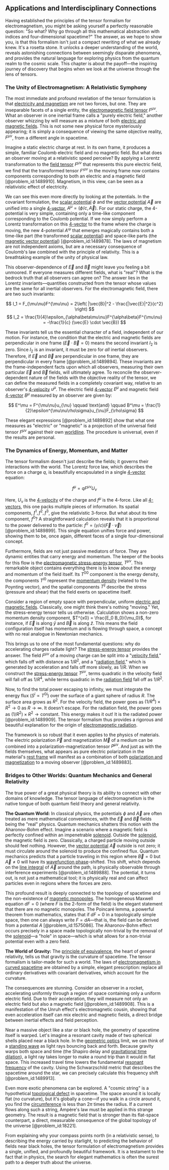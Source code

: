 ## Applications and Interdisciplinary Connections

Having established the principles of the tensor formalism for electromagnetism, you might be asking yourself a perfectly reasonable question: "So what? Why go through all this mathematical abstraction with indices and four-dimensional spacetime?" The answer, as we hope to show you, is that this formalism isn't just a compact rewriting of what we already knew. It's a rosetta stone. It unlocks a deeper understanding of the world, reveals astonishing connections between seemingly disparate phenomena, and provides the natural language for exploring physics from the quantum realm to the cosmic scale. This chapter is about the payoff—the inspiring journey of discovery that begins when we look at the universe through the lens of tensors.

### The Unity of Electromagnetism: A Relativistic Symphony

The most immediate and profound revelation of the tensor formulation is that [electricity and magnetism](@article_id:184104) are not two forces, but one. They are inseparable facets of a single entity, the [electromagnetic field tensor](@article_id:160639) $F^{\mu\nu}$. What an observer in one inertial frame calls a "purely electric field," another observer whizzing by will measure as a mixture of both [electric and magnetic fields](@article_id:260853). This is not some new physical force mysteriously appearing; it is simply a consequence of viewing the same objective reality, $F^{\mu\nu}$, from a different angle in spacetime.

Imagine a static electric charge at rest. In its own frame, it produces a simple, familiar Coulomb electric field and no magnetic field. But what does an observer moving at a relativistic speed perceive? By applying a Lorentz transformation to the [field tensor](@article_id:185992) $F^{\mu\nu}$ that represents this pure electric field, we find that the transformed tensor $F'^{\mu\nu}$ in the moving frame now contains components corresponding to both an electric and a magnetic field [@problem_id:1489910]. Magnetism, in this view, can be seen as a relativistic effect of electricity.

We can see this even more directly by looking at the potentials. In the covariant formulation, the [scalar potential](@article_id:275683) $\phi$ and the [vector potential](@article_id:153148) $\vec{A}$ are unified into a single [4-vector](@article_id:269074), $A^\mu = (\phi/c, \vec{A})$. For our static charge, the 4-potential is very simple, containing only a time-like component corresponding to the Coulomb potential. If we now simply perform a Lorentz transformation on this [4-vector](@article_id:269074) to the frame where the charge is moving, the new 4-potential $A'^\mu$ that emerges magically contains both a time-like part (the transformed [scalar potential](@article_id:275683)) and space-like parts (the [magnetic vector potential](@article_id:140752)) [@problem_id:1489878]. The laws of magnetism are not independent axioms, but are a necessary consequence of Coulomb's law combined with the principle of relativity. This is a breathtaking example of the unity of physical law.

This observer-dependence of $\vec{E}$ and $\vec{B}$ might leave you feeling a bit unmoored. If everyone measures different fields, what is "real"? What is the bedrock truth that all observers can agree on? The answer lies in the Lorentz invariants—quantities constructed from the tensor whose values are the same for all inertial observers. For the electromagnetic field, there are two such invariants:

$$ I_1 = F_{\mu\nu}F^{\mu\nu} = 2\left( |\vec{B}|^2 - \frac{|\vec{E}|^2}{c^2} \right) $$
$$ I_2 = \frac{1}{4}\epsilon_{\alpha\beta\mu\nu}F^{\alpha\beta}F^{\mu\nu} = -\frac{1}{c} (\vec{E} \cdot \vec{B}) $$

These invariants tell us the essential character of a field, independent of our motion. For instance, the condition that the electric and magnetic fields are perpendicular in one frame ($\vec{E} \cdot \vec{B} = 0$) means the second invariant $I_2$ is zero. Since $I_2$ is an invariant, it must be zero for *all* inertial observers. Therefore, if $\vec{E}$ and $\vec{B}$ are perpendicular in one frame, they are perpendicular in every frame [@problem_id:1489894]. These invariants are the frame-independent facts upon which all observers, measuring their own particular $\vec{E}$ and $\vec{B}$ fields, will ultimately agree.
To reconcile the observer-dependent nature of the fields with the objective reality of the tensor, we can define the measured fields in a completely covariant way, relative to an observer's [4-velocity](@article_id:260601) $u^\mu$. The electric field [4-vector](@article_id:269074) $E^\mu$ and magnetic field [4-vector](@article_id:269074) $B^\mu$ measured by an observer are given by:

$$ E^\mu = F^{\mu\nu}u_{\nu} \qquad \text{and} \qquad B^\mu = \frac{1}{2}\epsilon^{\mu\nu\rho\sigma}u_{\nu}F_{\rho\sigma} $$

These elegant expressions [@problem_id:1489892] show that what one measures as "electric" or "magnetic" is a projection of the universal field tensor $F^{\mu\nu}$ against their own [worldline](@article_id:198542). The procedure is universal, even if the results are personal.

### The Dynamics of Energy, Momentum, and Matter

The tensor formalism doesn't just describe the fields; it governs their interactions with the world. The Lorentz force law, which describes the force on a charge $q$, is beautifully encapsulated in a single [4-vector](@article_id:269074) equation:

$$ f^\mu = q F^{\mu\nu} U_\nu $$

Here, $U_\nu$ is the [4-velocity](@article_id:260601) of the charge and $f^\mu$ is the 4-force. Like all [4-vectors](@article_id:274591), this one packs multiple pieces of information. Its spatial components, $f^1, f^2, f^3$, give the relativistic 3-force. But what about its time component, $f^0$? A straightforward calculation reveals that it is proportional to the power delivered to the particle: $f^0 = (\gamma/c)(\vec{F} \cdot \vec{v})$ [@problem_id:1489899]. This single equation unifies force and power, showing them to be, once again, different faces of a single four-dimensional concept.

Furthermore, fields are not just passive mediators of force. They are dynamic entities that carry energy and momentum. The keeper of the books for this flow is the [electromagnetic stress-energy tensor](@article_id:266962), $T^{\mu\nu}$. This remarkable object contains everything there is to know about the energy and momentum of the field itself. Its $T^{00}$ component is the energy density, the components $T^{i0}$ represent the [momentum density](@article_id:270866) (related to the Poynting vector), and the spatial components $T^{ij}$ describe the stress (pressure and shear) that the field exerts on spacetime itself.

Consider a region of empty space with perpendicular, uniform [electric and magnetic fields](@article_id:260853). Classically, one might think there's nothing "moving." Yet, the stress-energy tensor tells us otherwise. Calculation shows a non-zero momentum density component, $T^{x0} = \frac{E_0 B_0}{\mu_0}$, for instance, if $\vec{E}$ is along $\hat{y}$ and $\vec{B}$ is along $\hat{z}$. This means the field configuration itself has momentum and is flowing through space, a concept with no real analogue in Newtonian mechanics.

This brings us to one of the most fundamental questions: why do accelerating charges radiate light? The [stress-energy tensor](@article_id:146050) provides the answer. The field $F^{\mu\nu}$ of a moving charge can be split into a "[velocity field](@article_id:270967)," which falls off with distance as $1/R^2$, and a "[radiation field](@article_id:163771)," which is generated by acceleration and falls off more slowly, as $1/R$. When we construct the [stress-energy tensor](@article_id:146050) $T^{\mu\nu}$, terms quadratic in the velocity field will fall off as $1/R^4$, while terms quadratic in the [radiation field](@article_id:163771) fall off as $1/R^2$.

Now, to find the total power escaping to infinity, we must integrate the energy flux ($S^i \propto T^{0i}$) over the surface of a giant sphere of radius $R$. The surface area grows as $R^2$. For the velocity field, the power goes as $(1/R^4) \times R^2 \to 0$ as $R \to \infty$. It doesn't escape. For the radiation field, the power goes as $(1/R^2) \times R^2 \to \text{constant}$. This energy makes it out! It is the radiated power [@problem_id:1489909]. The tensor formalism thus provides a rigorous and beautiful explanation for the origin of [electromagnetic radiation](@article_id:152422).

The framework is so robust that it even applies to the physics of materials. The electric polarization $\vec{P}$ and magnetization $\vec{M}$ of a medium can be combined into a polarization-magnetization tensor $P^{\mu\nu}$. And just as with the fields themselves, what appears as pure electric polarization in the material's [rest frame](@article_id:262209) will manifest as a combination of both [polarization and magnetization](@article_id:260314) to a moving observer [@problem_id:1489883].

### Bridges to Other Worlds: Quantum Mechanics and General Relativity

The true power of a great physical theory is its ability to connect with other domains of knowledge. The tensor language of electromagnetism is the native tongue of both quantum field theory and general relativity.

**The Quantum World:** In classical physics, the potentials $\phi$ and $\vec{A}$ are often treated as mere mathematical conveniences, with the $\vec{E}$ and $\vec{B}$ fields being the "real" physics. Quantum mechanics shatters this notion with the Aharonov-Bohm effect. Imagine a scenario where a magnetic field is perfectly confined within an impenetrable [solenoid](@article_id:260688). Outside the [solenoid](@article_id:260688), the magnetic field is zero. Classically, a charged particle moving outside should feel nothing. However, the [vector potential](@article_id:153148) $\vec{A}$ outside is not zero; it must circulate around the solenoid to produce the confined flux. Quantum mechanics predicts that a particle traveling in this region where $\vec{B}=0$ but $\vec{A} \neq 0$ will have its [wavefunction phase](@article_id:264726)-shifted. This shift, which depends on the [line integral](@article_id:137613) of $\vec{A}$ around the path, is physically observable through interference experiments [@problem_id:1489888]. The potential, it turns out, is not just a mathematical tool; it is physically real and can affect particles even in regions where the forces are zero.

This profound result is deeply connected to the topology of spacetime and the non-existence of [magnetic monopoles](@article_id:142323). The homogeneous Maxwell equation $dF=0$ (where $F$ is the 2-form of the field) is the elegant statement that there are no magnetic monopoles. The Poincaré lemma, a powerful theorem from mathematics, states that if $dF=0$ in a topologically simple space, then one can always write $F=dA$—that is, the field can be derived from a potential $A$ [@problem_id:1575086]. The Aharonov-Bohm effect occurs precisely in a space made topologically non-trivial by the removal of the [solenoid](@article_id:260688)—a "hole" in space—which is what allows for a non-trivial potential even with a zero field.

**The World of Gravity:** The [principle of equivalence](@article_id:157024), the heart of general relativity, tells us that gravity is the curvature of spacetime. The tensor formalism is tailor-made for such a world. The laws of [electromagnetism in curved spacetime](@article_id:188629) are obtained by a simple, elegant prescription: replace all ordinary derivatives with covariant derivatives, which account for the curvature.

The consequences are stunning. Consider an observer in a rocket, accelerating uniformly through a region of space containing only a uniform electric field. Due to their acceleration, they will measure not only an electric field but also a magnetic field [@problem_id:1489908]. This is a manifestation of the Unruh effect's electromagnetic cousin, showing that even acceleration itself can mix electric and magnetic fields, a direct bridge between inertial effects and field perception.

Near a massive object like a star or black hole, the geometry of spacetime itself is warped. Let's imagine a resonant cavity made of two spherical shells placed near a black hole. In the [geometric optics](@article_id:174534) limit, we can think of a [standing wave](@article_id:260715) as light rays bouncing back and forth. Because gravity warps both space and time (the Shapiro delay and [gravitational time dilation](@article_id:161649)), a light ray takes longer to make a round trip than it would in flat space. This increased travel time lowers the fundamental [resonant frequency](@article_id:265248) of the cavity. Using the Schwarzschild metric that describes the spacetime around the star, we can precisely calculate this frequency shift [@problem_id:1489913].

Even more exotic phenomena can be explored. A "cosmic string" is a hypothetical [topological defect](@article_id:161256) in spacetime. The space around it is locally flat (no curvature), but it's globally a cone—if you walk in a circle around it, you find the [circumference](@article_id:263108) is less than $2\pi$ times the radius. If a current flows along such a string, Ampère's law must be applied in this strange geometry. The result is a magnetic field that is stronger than its flat-space counterpart, a direct, measurable consequence of the global topology of the universe [@problem_id:18221].

From explaining why your compass points north (in a relativistic sense), to describing the energy carried by starlight, to predicting the behavior of fields near black holes, the tensor formulation of electromagnetism provides a single, unified, and profoundly beautiful framework. It is a testament to the fact that in physics, the search for elegant mathematics is often the surest path to a deeper truth about the universe.